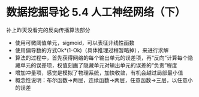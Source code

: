# 数据挖掘导论 5.4 人工神经网络（下）

补上昨天没看完的反向传播算法部分

+ 使用可微阈值单元，sigmoid，可以表征非线性函数
+ 使用偏导数的方式Ok*(1-Ok)（具体推理过程暂略掉），来进行求解
+ 算法的过程中，首先获得网络的每个输出单元的误差项，再“反向”计算每个隐藏单元的误差项，权值刻画了隐藏单元对输出单元的误差的“负责”程度
+ 增加冲量项，感觉是模拟了物理系统，加快收敛，有机会越过局部最小值
+ 概念性说明：布尔函数->两层，连续函数->两层，任意函数->三层，以任意小的误差
